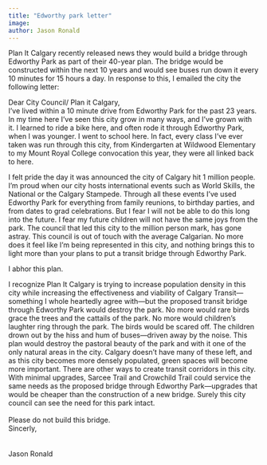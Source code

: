 ```yaml
---
title: "Edworthy park letter"
image:
author: Jason Ronald
---
```

<p>Plan It Calgary recently released news they would build&nbsp;a bridge through Edworthy Park as part of their 40-year plan. The bridge would be constructed within the next 10 years and would see buses run&nbsp;down it every 10 minutes for 15 hours a day.&nbsp;In response to this, I emailed the city the following letter:</p>
<!-- pagebreak -->
<p>Dear City Council/ Plan it Calgary,<br /> I&rsquo;ve lived within a 10 minute drive from Edworthy Park for the past 23 years. In my time here I&rsquo;ve seen this city grow in many ways, and I&rsquo;ve grown with it. I learned to ride a bike here, and often rode it through Edworthy Park, when I was younger. I went to school here. In fact, every class I&rsquo;ve ever taken was run through this city, from Kindergarten at Wildwood Elementary to my Mount Royal College convocation this year, they were all linked back to here.</p>
<p>I felt pride the day it was announced the city of Calgary hit 1 million people. I&rsquo;m proud when our city hosts international events such as World Skills, the National or the Calgary Stampede. Through all these events I&rsquo;ve used Edworthy Park for everything from family reunions, to birthday parties, and from dates to grad celebrations. But I fear I will not be able to do this long into the future. I fear my future children will not have the same joys from the park. The council that led this city to the million person mark, has gone astray. This council is out of touch with the average Calgarian. No more does it feel like I&rsquo;m being represented in this city, and nothing brings this to light more than your plans to put a transit bridge through Edworthy Park.</p>
<p>I abhor this plan.</p>
<p>I recognize Plan It Calgary is trying to increase population density in this city while increasing the effectiveness and viability of Calgary Transit&mdash;something I whole heartedly agree with&mdash;but the proposed transit bridge through Edworthy Park would destroy the park. No more would rare birds grace the trees and the cattails of the park. No more would children&rsquo;s laughter ring through the park. The birds would be scared off. The children drown out by the hiss and hum of buses&mdash;driven away by the noise. This plan would destroy the pastoral beauty of the park and with it one of the only natural areas in the city. Calgary doesn&rsquo;t have many of these left, and as this city becomes more densely populated, green spaces will become more important. There are other ways to create transit corridors in this city. With minimal upgrades, Sarcee Trail and Crowchild Trail could service the same needs as the proposed bridge through Edworthy Park&mdash;upgrades that would be cheaper than the construction of a new bridge. Surely this city council can see the need for this park intact. <br /><br /> Please do not build this bridge.<br /> Sincerly,<br /> <br /><br /> Jason Ronald</p>